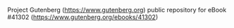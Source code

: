 Project Gutenberg (https://www.gutenberg.org) public repository for eBook #41302 (https://www.gutenberg.org/ebooks/41302)
